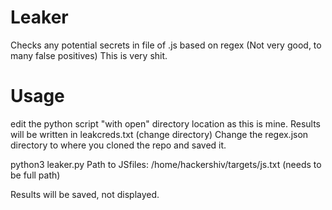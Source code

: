 # Leaker
Checks any potential secrets in file of .js based on regex (Not very good, to many false positives)
This is very shit.

# Usage
edit the python script "with open" directory location as this is mine.
Results will be written in leakcreds.txt (change directory)
Change the regex.json directory to where you cloned the repo and saved it.

python3 leaker.py
Path to JSfiles: /home/hackershiv/targets/js.txt (needs to be full path)

Results will be saved, not displayed.
